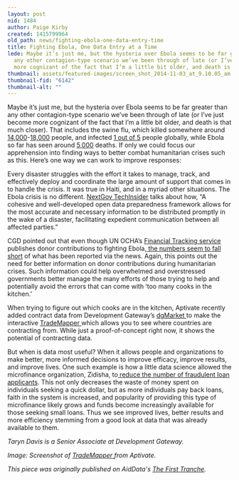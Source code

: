 ```yaml
---
layout: post
nid: 1484
author: Paige Kirby
created: 1415799964
old_path: news/fighting-ebola-one-data-entry-time
title: Fighting Ebola, One Data Entry at a Time
lede: Maybe it’s just me, but the hysteria over Ebola seems to be far greater than
  any other contagion-type scenario we’ve been through of late (or I’ve just become
  more cognizant of the fact that I’m a little bit older, and death is that much closer).
thumbnail: assets/featured-images/screen_shot_2014-11-03_at_9.10.05_am.png
thumbnail-fid: "6142"
thumbnail-alt: ""
---
```


Maybe it’s just me, but the hysteria over Ebola seems to be far greater than any other contagion-type scenario we’ve been through of late (or I’ve just become more cognizant of the fact that I’m a little bit older, and death is that much closer). That includes the swine flu, which killed somewhere around [14,000](http://ecdc.europa.eu/en/healthtopics/Documents/100118_Influenza_AH1N1_Situation_Report_0900hrs.pdf)-[18,000](http://www.who.int/csr/don/2010_05_14/en/) people, and infected [1 out of 5](http://www.reuters.com/article/2013/01/25/us-flu-h1n1-pandemic-idUSBRE90O0T720130125) people globally, while Ebola so far has seen around [5,000](http://www.cdc.gov/vhf/ebola/outbreaks/2014-west-africa/index.html) deaths. If only we could focus our apprehension into finding ways to better combat humanitarian crises such as this. Here’s one way we can work to improve responses:

Every disaster struggles with the effort it takes to manage, track, and effectively deploy and coordinate the large amount of support that comes in to handle the crisis. It was true in Haiti, and in a myriad other situations. The Ebola crisis is no different. [NextGov TechInsider](http://www.nextgov.com/technology-news/tech-insider/2014/10/data-driven-disaster-management/97700/) talks about how, “A cohesive and well-developed open data preparedness framework allows for the most accurate and necessary information to be distributed promptly in the wake of a disaster, facilitating expedient communication between all affected parties.”

CGD pointed out that even though UN OCHA’s [Financial Tracking service](http://fts.unocha.org/pageloader.aspx?page=emerg-emergencyDetails&appealID=1060) publishes donor contributions to fighting Ebola,[ the numbers seem to fall short](http://www.cgdev.org/blog/how-much-actually-being-spent-ebola?feature) of what has been reported via the news. Again, this points out the need for better information on donor contributions during humanitarian crises. Such information could help overwhelmed and overstressed governments better manage the many efforts of those trying to help and potentially avoid the errors that can come with ‘too many cooks in the kitchen.’

When trying to figure out which cooks are in the kitchen, Aptivate recently added contract data from Development Gateway’s [dgMarket ](http://www.dgmarket.com/)to make the interactive [TradeMapper ](http://trademapper.aptivate.org/?csvtype=ocds&loadcsv=http://trademapper.aptivate.org/sample_data/ocds/TradeMap.csv)which allows you to see where countries are contracting from. While just a proof-of-concept right now, it shows the potential of contracting data.

But when is data most useful? When it allows people and organizations to make better, more informed decisions to improve efficacy, improve results, and improve lives. One such example is how a little data science allowed the microfinance organization, Zidisha, to[ reduce the number of fraudulent loan applicants](http://www.bayesimpact.org/blog/defending-microfinance-with-data-science.html). This not only decreases the waste of money spent on individuals seeking a quick dollar, but as more individuals pay back loans, faith in the system is increased, and popularity of providing this type of microfinance likely grows and funds become increasingly available for those seeking small loans. Thus we see improved lives, better results and more efficiency stemming from a good look at data that was already available to them.

*Taryn Davis is a Senior Associate at Development Gateway.*

*Image: Screenshot of [TradeMapper ](http://trademapper.aptivate.org/?csvtype=ocds&loadcsv=http://trademapper.aptivate.org/sample_data/ocds/TradeMap.csv)from Aptivate.*

*This piece was originally published on AidData's [The First Tranche](http://aiddata.org/blog/this-week-fighting-ebola-one-data-entry-at-a-time-project-pulse-week-six).*
